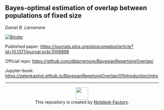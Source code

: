 ## Bayes-optimal estimation of overlap between populations of fixed size
*Daniel B. Larremore*  <br> 

[![Binder](https://mybinder.org/badge_logo.svg)](https://mybinder.org/v2/gh/zelenkastiot/BayesianRepetoireOverlap/master?filepath=content%2F03Code)


Published paper: https://journals.plos.org/ploscompbiol/article?id=10.1371/journal.pcbi.1006898


Official repo: https://github.com/dblarremore/BayesianRepertoireOverlap/


Jupyter-book: https://zelenkastiot.github.io/BayesianRepetoireOverlap/01Introduction/intro
<br>

<hr>
<p align="center">
<img src="https://avatars3.githubusercontent.com/u/63861117?s=200&v=4" style="width:40px;"></img> <br>
This repository is created by <a href="https://github.com/Notebook-Factory">Notebok-Factory</a>. 
</p>

